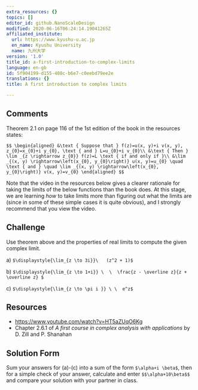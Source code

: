 ```yaml
---
extra_resources: {}
topics: []
editor_id: github.NanoScaleDesign
modified: 2020-06-16T06:24:14.19041265Z
affiliated_institute:
  url: https://www.kyushu-u.ac.jp
  en_name: Kyushu University
  name: 九州大学
version: '1.0'
title_id: a-first-introduction-to-complex-limits
language: en-gb
id: 5f904199-d155-408c-b6e7-c0eebd79ee2e
translations: {}
title: A first introduction to complex limits

---
```


## Comments

Theorem 2.1 on page 116 of the 1st edition of the book in the resources states:

`$$
\begin{aligned}
&\text { Suppose that } f(z)=u(x, y)+i v(x, y), z_{0}=x_{0}+i y_{0}, \text { and } L=u_{0}+i v_{0}\\
&\text { Then } \lim _{z \rightarrow z_{0}} f(z)=L \text { if and only if }\\
&\lim _{(x, y) \rightarrow\left(x_{0}, y_{0}\right)} u(x, y)=u_{0} \quad \text { and } \quad \lim _{(x, y) \rightarrow\left(x_{0}, y_{0}\right)} v(x, y)=v_{0}
\end{aligned}
$$`

Note that the video in the resources below gives a clearer rationale for taking the limits of the below functions than the book does. At this stage, we are learning *how* to take limits more than figuring out what the limits are (since in some of these simple cases it is quite obvious), and I strongly recommend that you view the video.

## Challenge
Use theorem above and the properties of real limits to compute the given complex limit.

a)  `$\displaystyle{\lim_{z \to 3i}}\   (z^2 + 1)$`
   
b)  `$\displaystyle{\lim_{z \to 1+i}} \  \  \frac{z - \overline z}{z + \overline z} $`
   
c) `$\displaystyle{\lim_{z \to \pi i }} \ \  e^z$`


## Resources
- https://www.youtube.com/watch?v=HT5aZUqO6Kg
- Chapter 2.6.1 of *A first course in complex analysis with applications* by D. Zill and P. Shanahan


## Solution Form
Sum your answers for (a)-(c) into a sum of the form `$\alpha+i \beta$`, then for a simple check of your answer, calculate and enter `$$\alpha+10\beta$$`
and compare your solution with your partner in class.